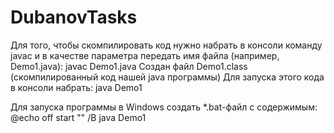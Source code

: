 # DubanovTasks
Для того, чтобы скомпилировать код нужно набрать в консоли команду 
javac 
и в качестве параметра передать имя файла (например, Demo1.java):
javac Demo1.java
Создан файл Demo1.class (скомпилированный код нашей java программы)
Для запуска этого кода в консоли набрать:
java Demo1

Для запуска программы в Windows создать *.bat-файл с содержимым:
@echo off
start "" /B java Demo1
